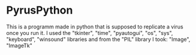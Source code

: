 # PyrusPython

This is a programm made in python that is supposed to replicate a virus once you run it. I used the "tkinter", "time", "pyautogui", "os", "sys", "keyboard", "winsound" libraries and from the "PIL" library I took: "Image", "ImageTk"
